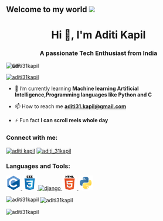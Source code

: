 ## Welcome to my world <img src="https://github.com/TheDudeThatCode/TheDudeThatCode/blob/master/Assets/Earth.gif" width="24px">
<h1 align="center">Hi 👋, I'm Aditi Kapil</h1>
<h3 align="center">A passionate Tech Enthusiast from India</h3>

<img align="center" alt="GIF" width="50%" height="50%" style="position:absolute" frameBorder="0" src="https://github.com/Aditi31kapil/Aditi31kapil/assets/151728032/91d4156c-b9be-4db3-85e2-4b07f0697fc6">


<p align="left"> <img src="https://komarev.com/ghpvc/?username=aditi31kapil&label=Profile%20views&color=0e75b6&style=flat" alt="aditi31kapil" /> </p>

<p align="left"> <a href="https://github.com/ryo-ma/github-profile-trophy"><img src="https://github-profile-trophy.vercel.app/?username=aditi31kapil" alt="aditi31kapil" /></a> </p>

- 🌱 I’m currently learning **Machine learning Artificial Intelligence,Programming languages like Python and C**

- 📫 How to reach me **aditi31.kapil@gmail.com**

- ⚡ Fun fact **I can scroll reels whole day**

<h3 align="left">Connect with me:</h3>
<p align="left">
<a href="https://linkedin.com/in/aditi kapil" target="blank"><img align="center" src="https://raw.githubusercontent.com/rahuldkjain/github-profile-readme-generator/master/src/images/icons/Social/linked-in-alt.svg" alt="aditi kapil" height="30" width="40" /></a>
<a href="https://kaggle.com/aditi_31kapil" target="blank"><img align="center" src="https://raw.githubusercontent.com/rahuldkjain/github-profile-readme-generator/master/src/images/icons/Social/kaggle.svg" alt="aditi_31kapil" height="30" width="40" /></a>
</p>

<h3 align="left">Languages and Tools:</h3>
<p align="left"> <a href="https://www.cprogramming.com/" target="_blank" rel="noreferrer"> <img src="https://raw.githubusercontent.com/devicons/devicon/master/icons/c/c-original.svg" alt="c" width="40" height="40"/> </a> <a href="https://www.w3schools.com/css/" target="_blank" rel="noreferrer"> <img src="https://raw.githubusercontent.com/devicons/devicon/master/icons/css3/css3-original-wordmark.svg" alt="css3" width="40" height="40"/> </a> <a href="https://www.djangoproject.com/" target="_blank" rel="noreferrer"> <img src="https://cdn.worldvectorlogo.com/logos/django.svg" alt="django" width="40" height="40"/> </a> <a href="https://www.w3.org/html/" target="_blank" rel="noreferrer"> <img src="https://raw.githubusercontent.com/devicons/devicon/master/icons/html5/html5-original-wordmark.svg" alt="html5" width="40" height="40"/> </a> <a href="https://www.python.org" target="_blank" rel="noreferrer"> <img src="https://raw.githubusercontent.com/devicons/devicon/master/icons/python/python-original.svg" alt="python" width="40" height="40"/> </a> </p>

<p><img align="left" src="https://github-readme-stats.vercel.app/api/top-langs?username=aditi31kapil&show_icons=true&locale=en&layout=compact" alt="aditi31kapil" /></p>

<p>&nbsp;<img align="center" src="https://github-readme-stats.vercel.app/api?username=aditi31kapil&show_icons=true&locale=en" alt="aditi31kapil" /></p>

<p><img align="center" src="https://github-readme-streak-stats.herokuapp.com/?user=aditi31kapil&" alt="aditi31kapil" /></p>
